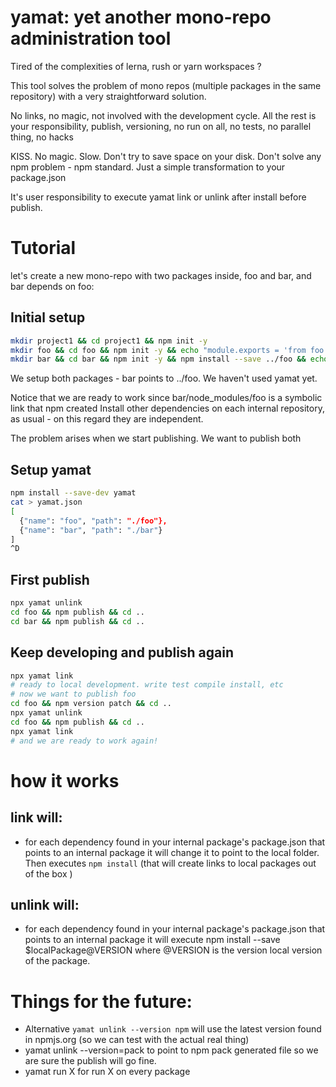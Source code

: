 # yamat: yet another mono-repo administration tool

Tired of the complexities of lerna, rush or yarn workspaces ? 

This tool solves the problem of mono repos (multiple packages in the same repository) with a very straightforward solution. 

No links, no magic, not involved with the development cycle. All the rest is your responsibility, publish, versioning, no run on all, no tests, no parallel thing, no hacks

KISS. No magic. Slow. Don't try to save space on your disk. Don't solve any npm problem - npm standard. Just a simple transformation to your package.json

It's user responsibility to execute yamat link or unlink after install before publish. 

# Tutorial

let's create a new mono-repo with two packages inside, foo and bar, and bar depends on foo:

## Initial setup

```sh
mkdir project1 && cd project1 && npm init -y
mkdir foo && cd foo && npm init -y && echo "module.exports = 'from foo'"> index.js && cd ..
mkdir bar && cd bar && npm init -y && npm install --save ../foo && echo "console.log('foo say: '+require('foo'))"> index.js && cd ..
```

We setup both packages - bar points to ../foo. We haven't used yamat yet. 

Notice that we are ready to work since bar/node_modules/foo is a symbolic link that npm created Install other dependencies on each internal repository, as usual - on this regard they are independent. 

The problem arises when we start publishing. We want to publish both

## Setup yamat

```sh
npm install --save-dev yamat
cat > yamat.json 
[
  {"name": "foo", "path": "./foo"}, 
  {"name": "bar", "path": "./bar"}
]
^D 
```

## First publish

```sh
npx yamat unlink
cd foo && npm publish && cd ..
cd bar && npm publish && cd ..
```

## Keep developing and publish again

```sh
npx yamat link
# ready to local development. write test compile install, etc
# now we want to publish foo
cd foo && npm version patch && cd ..
npx yamat unlink
cd foo && npm publish && cd ..
npx yamat link
# and we are ready to work again!
```


# how it works

## link will:
 
 * for each dependency found in your internal package's package.json that points to an internal package it will change it to point to the local folder. Then executes `npm install` (that will create links to local packages out of the box )

## unlink will: 
 
 * for each dependency found in your internal package's package.json that points to an internal package it will execute npm install --save $localPackage@VERSION where @VERSION is the version local version of the package. 


# Things for the future:

* Alternative `yamat unlink --version npm` will use the latest version found in npmjs.org (so we can test with the actual real thing)
* yamat unlink --version=pack to point to npm pack generated file so we are sure the publish will go fine. 
* yamat run X for run X on every package